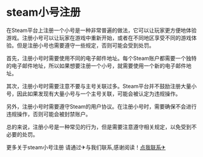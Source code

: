 # steam小号注册

在Steam平台上注册一个小号是一种非常普遍的做法，它可以让玩家更方便地体验游戏。注册小号可以让玩家在游戏中重新开始，或者在不同地区享受不同的游戏体验。但是注册小号也需要遵守一些规定，否则可能会受到处罚。

首先，注册小号时需要使用不同的电子邮件地址。每个Steam账户都需要一个独特的电子邮件地址，所以如果想要注册一个小号，就需要使用一个新的电子邮件地址。

其次，注册小号时需要注意不要与主号关联过多。Steam平台并不鼓励注册大量小号，因此如果发现有大量小号与一个主号关联，可能会被认定为违规操作。

另外，注册小号时需要遵守Steam的用户协议。在注册小号时，需要确保不会进行违规操作，否则可能会被封禁账户。

总的来说，注册小号是一种常见的行为，但是需要注意遵守相关规定，以免受到不必要的处罚。

更多关于steam小号注册 请通过✈与我们联系,感谢阅读！[点我联系✈](https://ac.G208.com)